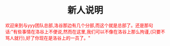 <html>
		<head>
						<style type="text/css">
						<!--
								.red{color:#FF0000}
								green{color:#00FF00}
								.purple{color: #FF00FF}
						-->
						</style>
		</head>
		<body>
				<h1><center>新人说明</center></h1>
				<div class="red">欢迎来到与yyy团队总部,洛谷那边有几个分部,而这个就是总部了。还是那句话:"有些事情在洛谷上不便说,然而在这里,我们可以不像在洛谷上那么拘谨,(只要不骂人就行),好了你现在是洛谷上的一员了。"</div>
		</body>
</html>
